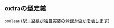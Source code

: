 ## extraの型定義

`boolean` ([駅・路線が独自実装の登録か否かを表します](tree_segment-properties-頂点リスト-探索部分木の頂点-properties-駅路線が独自実装の登録か否かを表します.md))

